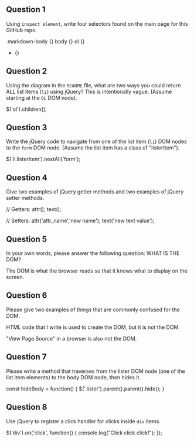 ## Question 1

Using `inspect element`, write four selectors found on the main page for this
GitHub repo.

<!-- your answer starts here -->
.markdown-body {}
body {}
ol {}
* {}
<!-- your answer ends here -->

## Question 2

Using the diagram in the `README` file, what are two ways you could return ALL
list items (`li`) using jQuery? This is intentionally vague. (Assume starting
at the `OL` DOM node).

<!-- your answer starts here -->
$('ol').children();
<!-- your answer ends here -->

## Question 3

Write the jQuery code to navigate from one of the list item (`li`) DOM nodes to
the `form` DOM node. (Assume the list item has a class of "listerItem").

<!-- your answer starts here -->
$('li.listerItem').nextAll('form');
<!-- your answer ends here -->

## Question 4

Give two examples of jQuery getter methods and two examples of jQuery setter
methods.

<!-- your answer starts here -->
// Getters:
attr();
text();

// Setters:
attr('attr_name','new name');
text('new text value');

<!-- your answer ends here -->

## Question 5

In your own words, please answer the following question: WHAT IS THE DOM?

<!-- your answer starts here -->
The DOM is what the browser reads so that it knows what to display on the screen.
<!-- your answer ends here -->

## Question 6

Please give two examples of things that are commonly confused for the DOM.

<!-- your answer starts here -->
HTML code that I write is used to create the DOM, but it is not the DOM.

"View Page Source" in a browser is also not the DOM.
<!-- your answer ends here -->

## Question 7

Please write a method that traverses from the lister DOM node (one of the list
item elements) to the body DOM node, then hides it.

<!-- your answer starts here -->
const hideBody = function() {
  $('.lister').parent().parent().hide();
}
<!-- your answer ends here -->

## Question 8

Use jQuery to register a click handler for clicks inside `div` items.

<!-- your answer starts here -->
$('div').on('click', function() {
  console.log("Click click click!");
});
<!-- your answer ends here -->
